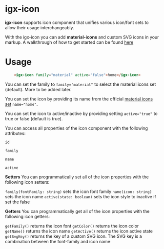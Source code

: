 # igx-icon

**igx-icon** supports icon component that unifies various icon/font sets to allow their usage interchangeably.

With the igx-icon you can add **material-icons** and custom SVG icons in your markup.
A walkthrough of how to get started can be found [here](https://www.infragistics.com/products/ignite-ui-angular/angular/components/icon)

# Usage

```html
    <igx-icon family="material" active="false">home</igx-icon>
```

You can set the family to `family="material"` to select the material icons set (default). More to be added later.

You can set the icon by providing its name from the official [material icons set](https://material.io/icons/) `name="home"`.

You can set the icon to active/inactive by providing setting `active="true"` to true or false (default is true).


You can access all properties of the icon component with the following attributes:

`id`

`family`

`name`

`active`


**Setters**
You can programmatically set all of the icon properties with the following icon setters: 

`family(fontFamily: string)` sets the icon font family
`name(icon: string)` sets the icon name
`active(state: boolean)` sets the icon style to inactive if set the false

**Getters**
You can programmatically get all of the icon properties with the following icon getters: 

`getFamily()` returns the icon font 
`getColor()` returns the icon color
`getName()` returns the icon name
`getActive()` returns the icon active state
`getSvgKey()` returns the key of a custom SVG icon. The SVG key is a combination between the font-family and icon name
